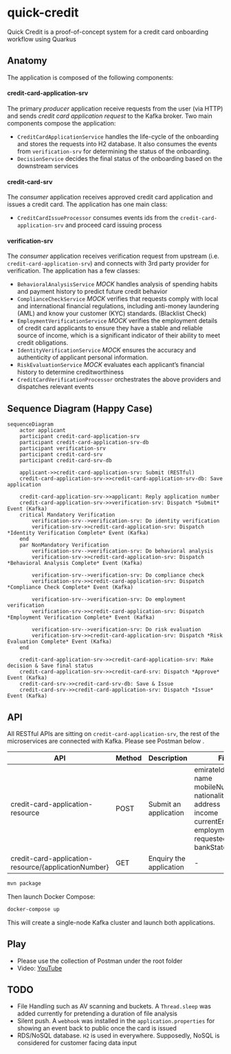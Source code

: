 # quick-credit

Quick Credit is a proof-of-concept system for a credit card onboarding workflow using Quarkus

## Anatomy

The application is composed of the following components:

#### credit-card-application-srv

The primary _producer_ application receive requests from the user (via HTTP) and sends _credit card
application request_ to the Kafka broker.
Two main components compose the application:

* `CreditCardApplicationService` handles the life-cycle of the onboarding and stores the requests
  into H2 database. It also consumes the events from `verification-srv` for determining the status
  of the onboarding.
* `DecisionService` decides the final status of the onboarding based on the downstream services

#### credit-card-srv

The _consumer_ application receives approved credit card application and issues a credit card.
The application has one main class:

* `CreditCardIssueProcessor` consumes events ids from the `credit-card-application-srv` and proceed card issuing process
 
#### verification-srv

The _consumer_ application receives verification request from upstream (i.e. `credit-card-application-srv`) and connects with 3rd party provider for verification.
The application has a few classes:

* `BehavioralAnalysisService` _MOCK_ handles analysis of spending habits and payment
  history to predict future credit behavior 
* `ComplianceCheckService`  _MOCK_ verifies that requests comply with local and
  international financial regulations, including anti-money laundering (AML) and
  know your customer (KYC) standards. (Blacklist Check)
* `EmploymentVerificationService` _MOCK_ verifies the employment details of credit card
  applicants to ensure they have a stable and reliable source of income, which is
  a significant indicator of their ability to meet credit obligations.
* `IdentityVerificationService` _MOCK_ ensures the accuracy and authenticity of
 applicant personal information.
* `RiskEvaluationService` _MOCK_ evaluates each applicant’s financial history to determine
  creditworthiness
* `CreditCardVerificationProcessor` orchestrates the above providers and dispatches relevant events

## Sequence Diagram (Happy Case)

```mermaid
sequenceDiagram
    actor applicant
    participant credit-card-application-srv
    participant credit-card-application-srv-db
    participant verification-srv
    participant credit-card-srv
    participant credit-card-srv-db
    
    applicant->>credit-card-application-srv: Submit (RESTful)
    credit-card-application-srv->>credit-card-application-srv-db: Save application

    credit-card-application-srv->>applicant: Reply application number
    credit-card-application-srv->>verification-srv: Dispatch *Submit* Event (Kafka)
    critical Mandatory Verification
        verification-srv-->verification-srv: Do identity verification
        verification-srv->>credit-card-application-srv: Dispatch *Identity Verification Complete* Event (Kafka)
    end
    par NonMandatory Verification
        verification-srv-->verification-srv: Do behavioral analysis
        verification-srv->>credit-card-application-srv: Dispatch *Behavioral Analysis Complete* Event (Kafka)

        verification-srv-->verification-srv: Do compliance check
        verification-srv->>credit-card-application-srv: Dispatch *Compliance Check Complete* Event (Kafka)

        verification-srv-->verification-srv: Do employment verification
        verification-srv->>credit-card-application-srv: Dispatch *Employment Verification Complete* Event (Kafka)

        verification-srv-->verification-srv: Do risk evaluation
        verification-srv->>credit-card-application-srv: Dispatch *Risk Evaluation Complete* Event (Kafka)
    end

    credit-card-application-srv->>credit-card-application-srv: Make decision & Save final status
    credit-card-application-srv->>credit-card-srv: Dispatch *Approve* Event (Kafka)
    credit-card-srv->>credit-card-srv-db: Save & Issue
    credit-card-srv->>credit-card-application-srv: Dispatch *Issue* Event (Kafka)

```

## API
All RESTful APIs are sitting on `credit-card-application-srv`, the rest of the microservices are connected with Kafka. Please see Postman below .

| API                                                  | Method | Description             | Fields                                                                                                                                                  |
|------------------------------------------------------|--------|-------------------------|---------------------------------------------------------------------------------------------------------------------------------------------------------|
| credit-card-application-resource                     | POST   | Submit an application   | emirateIdNumber<br/>name<br/>mobileNumber<br/>nationality<br/>address<br/>income<br/>currentEmployer<br/>employmentStatus<br/>requestedCreditLimit<br/>bankStatement |
| credit-card-application-resource/{applicationNumber} | GET    | Enquiry the application | -                                                                                                                                                       |


```bash
mvn package
```

Then launch Docker Compose:

```bash
docker-compose up
```

This will create a single-node Kafka cluster and launch both applications.





## Play
- Please use the collection of Postman under the root folder
- Video: [YouTube](https://youtu.be/8nbF-rI4NR8)

## TODO
- File Handling such as AV scanning and buckets. A `Thread.sleep` was added currently for pretending a duration of file analysis 
- Silent push. A `webhook` was installed in the `application.properties` for showing an event back to public once the card is issued 
- RDS/NoSQL database. `H2` is used in everywhere. Supposedly, NoSQL is considered for customer facing data input  





